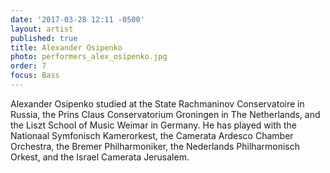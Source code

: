 ```yaml
---
date: '2017-03-28 12:11 -0500'
layout: artist
published: true
title: Alexander Osipenko
photo: performers_alex_osipenko.jpg
order: 7
focus: Bass
---
```

Alexander Osipenko studied at the State Rachmaninov Conservatoire in Russia, the Prins Claus Conservatorium Groningen in The Netherlands, and the Liszt School of Music Weimar in Germany. He has played with the Nationaal Symfonisch Kamerorkest, the Camerata Ardesco Chamber Orchestra, the Bremer Philharmoniker, the Nederlands Philharmonisch Orkest, and the Israel Camerata Jerusalem.
